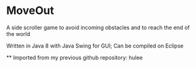 # MoveOut

A side scroller game to avoid incoming obstacles and to reach the end of the world

Written in Java 8 with Java Swing for GUI; Can be compiled on Eclipse

** Imported from my previous github repository: hulee
